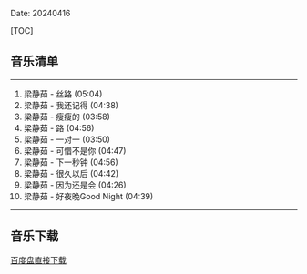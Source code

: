 Date: 20240416


[TOC]


## 音乐清单


------------------------------------------------------------------------

1.  梁静茹 - 丝路 (05:04)
2.  梁静茹 - 我还记得 (04:38)
3.  梁静茹 - 瘦瘦的 (03:58)
4.  梁静茹 - 路 (04:56)
5.  梁静茹 - 一对一 (03:50)
6.  梁静茹 - 可惜不是你 (04:47)
7.  梁静茹 - 下一秒钟 (04:56)
8.  梁静茹 - 很久以后 (04:42)
9.  梁静茹 - 因为还是会 (04:26)
10. 梁静茹 - 好夜晚Good Night (04:39)

------------------------------------------------------------------------


## 音乐下载


<a class="btn btn-primary" target="_blank"
    href="https://pan.baidu.com/s/1M7touTuYw3M2pGM7txpLYA?pwd=p47y"><span
        class="glyphicon glyphicon-download-alt" aria-hidden="true"></span>
    百度盘直接下载
</a>

